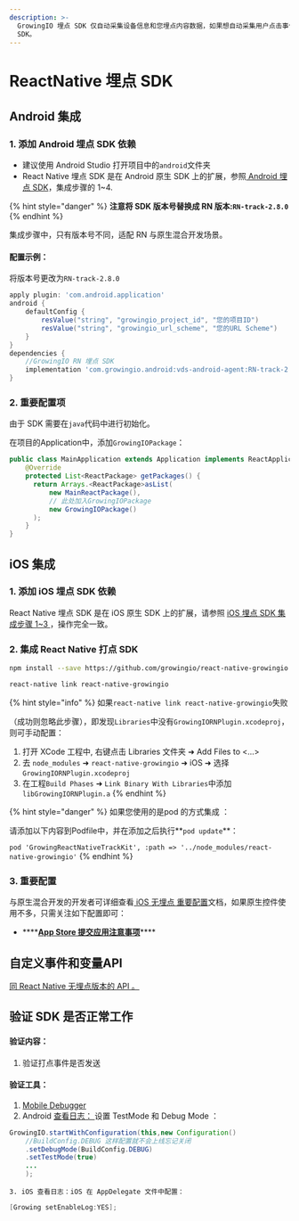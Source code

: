 ```yaml
---
description: >-
  GrowingIO 埋点 SDK 仅自动采集设备信息和您埋点内容数据，如果想自动采集用户点击事件或者页面访问事件等， 请集成 ReactNative 无埋点
  SDK。
---
```


# ReactNative 埋点 SDK

## Android 集成

### 1. 添加 Android 埋点 SDK 依赖

* 建议使用 Android Studio 打开项目中的`android`文件夹
* React  Native 埋点 SDK 是在 Android 原生 SDK 上的扩展，参照[ Android 埋点 SDK](../android-sdk/android-mai-dian-sdk.md#ji-cheng-mai-dian-sdk)，集成步骤的 1~4.

{% hint style="danger" %}
**注意将 SDK 版本号替换成 RN 版本:`RN-track-2.8.0`**
{% endhint %}

集成步骤中，只有版本号不同，适配 RN 与原生混合开发场景。

#### 配置示例：

将版本号更改为`RN-track-2.8.0`

```groovy
apply plugin: 'com.android.application'
android {
    defaultConfig {
        resValue("string", "growingio_project_id", "您的项目ID")
        resValue("string", "growingio_url_scheme", "您的URL Scheme")
    }
}
dependencies {
    //GrowingIO RN 埋点 SDK
    implementation 'com.growingio.android:vds-android-agent:RN-track-2.8.0@aar'
}
```

### 2. 重要配置项

由于 SDK 需要在`java`代码中进行初始化。

在项目的Application中，添加`GrowingIOPackage`：

```java
public class MainApplication extends Application implements ReactApplication {
    @Override
    protected List<ReactPackage> getPackages() {
      return Arrays.<ReactPackage>asList(
          new MainReactPackage(), 
          // 此处加入GrowingIOPackage
          new GrowingIOPackage()
      );
    }
}
```



## iOS 集成

### 1. **添加 iOS 埋点 SDK 依赖**

React  Native 埋点 SDK 是在 iOS 原生 SDK 上的扩展，请参照 [iOS 埋点 SDK 集成步骤 1~3 ](../ios-sdk-1/mai-dian-sdk-ji-cheng.md#mai-dian-sdk-ji-cheng)，操作完全一致。

### 2. 集成 React Native 打点 SDK

```bash
npm install --save https://github.com/growingio/react-native-growingio.git#0.0.7
```

```bash
react-native link react-native-growingio 
```

{% hint style="info" %}
如果`react-native link react-native-growingio`失败

（成功则忽略此步骤），即发现`Libraries`中没有`GrowingIORNPlugin.xcodeproj`，则可手动配置：

1. 打开 XCode 工程中, 右键点击 Libraries 文件夹 ➜ Add Files to &lt;...&gt; 
2. 去 `node_modules`  ➜ `react-native-growingio` ➜ iOS ➜ 选择 `GrowingIORNPlugin.xcodeproj` 
3. 在工程`Build Phases` ➜ `Link Binary With Libraries`中添加`libGrowingIORNPlugin.a`
{% endhint %}

{% hint style="danger" %}
如果您使用的是pod 的方式集成 ：

请添加以下内容到Podfile中，并在添加之后执行**`pod update`**：

`pod 'GrowingReactNativeTrackKit', :path => '../node_modules/react-native-growingio'`
{% endhint %}

### **3. 重要配置**

与原生混合开发的开发者可详细查看[ iOS 无埋点 重要配置](../ios-sdk-1/ios-sdk.md#zhong-yao-pei-zhi)文档，如果原生控件使用不多，只需关注如下配置即可：

* \*\*\*\*[**App Store 提交应用注意事项**](../ios-sdk-1/ios-sdk.md#zai-app-store-ti-jiao-ying-yong)\*\*\*\*



## 自定义事件和变量API

[同 React Native 无埋点版本的 API 。](./#zi-ding-yi-shi-jian-he-bian-liang-api)



## 验证 SDK 是否正常工作

#### 验证内容：

1. 验证打点事件是否发送

#### 验证工具：

1. [Mobile Debugger](../growingio-debugger/)
2. Android [查看日志： ](../android-sdk/android-sdk.md#she-zhi-debug-mo-shi)设置 TestMode  和 Debug Mode ：

```java
GrowingIO.startWithConfiguration(this,new Configuration()
    //BuildConfig.DEBUG 这样配置就不会上线忘记关闭
    .setDebugMode(BuildConfig.DEBUG)
    .setTestMode(true)
    ...
    );
```

    3. iOS 查看日志：iOS 在 AppDelegate 文件中配置：

```objectivec
[Growing setEnableLog:YES];
```





